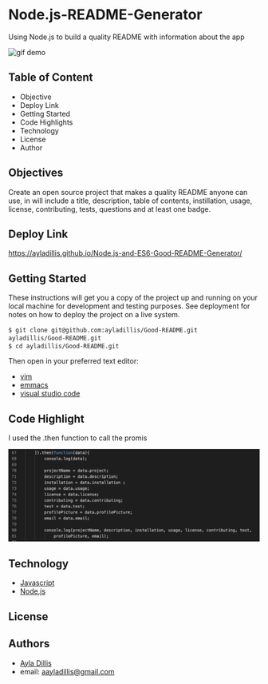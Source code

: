 # Node.js-README-Generator
Using Node.js to build a quality README with information about the app

![gif demo](https://media.giphy.com/media/LSEGraQ2SjYyncVa6Z/giphy.gif)

## Table of Content
- Objective
- Deploy Link
- Getting Started
- Code Highlights
- Technology
- License 
- Author 

## Objectives
Create an open source project that makes a quality README anyone can use, in will include a title, description, table of contents, instillation, usage, license, contributing, tests, questions and at least one badge. 

## Deploy Link
https://ayladillis.github.io/Node.js-and-ES6-Good-README-Generator/

## Getting Started
These instructions will get you a copy of the project up and running on your local machine for development and testing purposes. See deployment for notes on how to deploy the project on a live system.

```
$ git clone git@github.com:ayladillis/Good-README.git
ayladillis/Good-README.git
$ cd ayladillis/Good-README.git
```
Then open in your preferred text editor:
- [vim](https://www.vim.org/) 
- [emmacs](https://www.gnu.org/software/emacs/)
- [visual studio code](https://code.visualstudio.com/) 

## Code Highlight
I used the .then function to call the promis

![code screenshot](screenshot1.png)


## Technology
* [Javascript](https://developer.mozilla.org/en-US/docs/Web/JavaScrip)
* [Node.js](https://node.js.org/)

## License 

## Authors 
- [Ayla Dillis](https://github.com/ayladillis)
- email: aayladillis@gmail.com